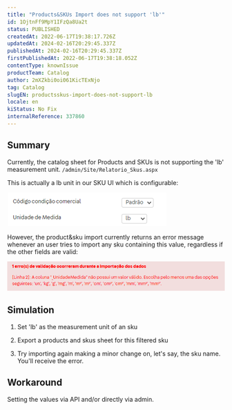 ```yaml
---
title: "Products&SKUs Import does not support 'lb'"
id: 1OjtnFf9MpY1IFzQa8Ua2t
status: PUBLISHED
createdAt: 2022-06-17T19:38:17.726Z
updatedAt: 2024-02-16T20:29:45.337Z
publishedAt: 2024-02-16T20:29:45.337Z
firstPublishedAt: 2022-06-17T19:38:18.052Z
contentType: knownIssue
productTeam: Catalog
author: 2mXZkbi0oi061KicTExNjo
tag: Catalog
slugEN: productsskus-import-does-not-support-lb
locale: en
kiStatus: No Fix
internalReference: 337860
---
```


## Summary


Currently, the catalog sheet for Products and SKUs is not supporting the 'lb' measurement unit. `/admin/Site/Relatorio_Skus.aspx`

This is actually a lb unit in our SKU UI which is configurable:

 ![](https://raw.githubusercontent.com/vtexdocs/known-issues/refs/heads/main/docs/en/known-issues/Catalog/productsskus-import-does-not-support-lb_1.png)

However, the product&sku import currently returns an error message whenever an user tries to import any sku containing this value, regardless if the other fields are valid:

 ![](https://raw.githubusercontent.com/vtexdocs/known-issues/refs/heads/main/docs/en/known-issues/Catalog/productsskus-import-does-not-support-lb_2.png)







## Simulation


1) Set 'lb' as the measurement unit of an sku

2) Export a products and skus sheet for this filtered sku

3) Try importing again making a minor change on, let's say, the sku name. You'll receive the error.







## Workaround


Setting the values via API and/or directly via admin.

